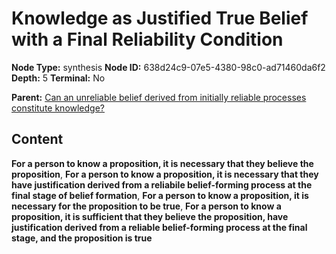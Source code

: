 # Knowledge as Justified True Belief with a Final Reliability Condition

**Node Type:** synthesis
**Node ID:** 638d24c9-07e5-4380-98c0-ad71460da6f2
**Depth:** 5
**Terminal:** No

**Parent:** [Can an unreliable belief derived from initially reliable processes constitute knowledge?](can-an-unreliable-belief-derived-from-initially-reliable-processes-constitute-knowledge-antithesis-ddee2c86-7636-4921-9107-8304e55f73b3.md)

## Content

**For a person to know a proposition, it is necessary that they believe the proposition**, **For a person to know a proposition, it is necessary that they have justification derived from a reliabile belief-forming process at the final stage of belief formation**, **For a person to know a proposition, it is necessary for the proposition to be true**, **For a person to know a proposition, it is sufficient that they believe the proposition, have justification derived from a reliable belief-forming process at the final stage, and the proposition is true**
